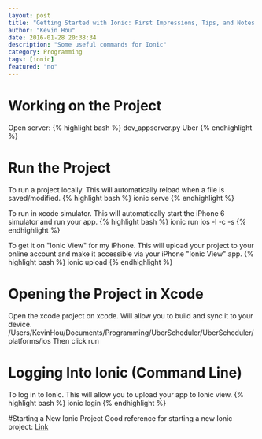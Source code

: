 ```yaml
---
layout: post
title: "Getting Started with Ionic: First Impressions, Tips, and Notes to Self"
author: "Kevin Hou"
date: 2016-01-28 20:38:34
description: "Some useful commands for Ionic"
category: Programming
tags: [ionic]
featured: "no"
---
```


# Working on the Project
Open server:
{% highlight bash %}
dev_appserver.py Uber
{% endhighlight %}

# Run the Project
To run a project locally. This will automatically reload when a file is saved/modified.
{% highlight bash %}
ionic serve
{% endhighlight %}

To run in xcode simulator. This will automatically start the iPhone 6 simulator and run your app.
{% highlight bash %}
ionic run ios -l -c -s
{% endhighlight %}

To get it on "Ionic View" for my iPhone. This will upload your project to your online account and make it accessible via your iPhone "Ionic View" app.
{% highlight bash %}
ionic upload
{% endhighlight %}

# Opening the Project in Xcode
Open the xcode project on xcode. Will allow you to build and sync it to your device.
/Users/KevinHou/Documents/Programming/UberScheduler/UberScheduler/platforms/ios
Then click run

# Logging Into Ionic (Command Line)
To log in to Ionic. This will allow you to upload your app to Ionic view.
{% highlight bash %}
ionic login
{% endhighlight %}

#Starting a New Ionic Project
Good reference for starting a new Ionic project:
<a href="http://stackoverflow.com/questions/30518213/error-uploading-ionic-app" target="blank">Link</a>
